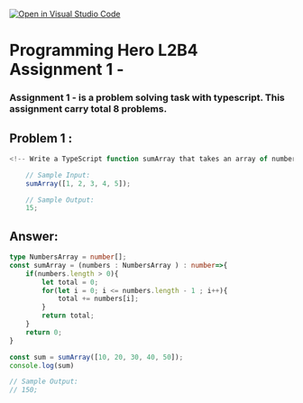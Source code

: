 [![Open in Visual Studio Code](https://classroom.github.com/assets/open-in-vscode-2e0aaae1b6195c2367325f4f02e2d04e9abb55f0b24a779b69b11b9e10269abc.svg)](https://classroom.github.com/online_ide?assignment_repo_id=17011733&assignment_repo_type=AssignmentRepo)


# Programming Hero L2B4 Assignment 1 -

### Assignment 1 - is a problem solving task with typescript. This assignment carry total 8 problems.

## Problem 1 :
```ts
<!-- Write a TypeScript function sumArray that takes an array of numbers and returns the sum of all elements in the array. -->

    // Sample Input:
    sumArray([1, 2, 3, 4, 5]);

    // Sample Output:
    15;
  ```

## Answer:
```ts
type NumbersArray = number[];
const sumArray = (numbers : NumbersArray ) : number=>{
    if(numbers.length > 0){
        let total = 0;
        for(let i = 0; i <= numbers.length - 1 ; i++){
            total += numbers[i];
        }
        return total;
    }
    return 0;
}

const sum = sumArray([10, 20, 30, 40, 50]);
console.log(sum)

// Sample Output:
// 150;
```



